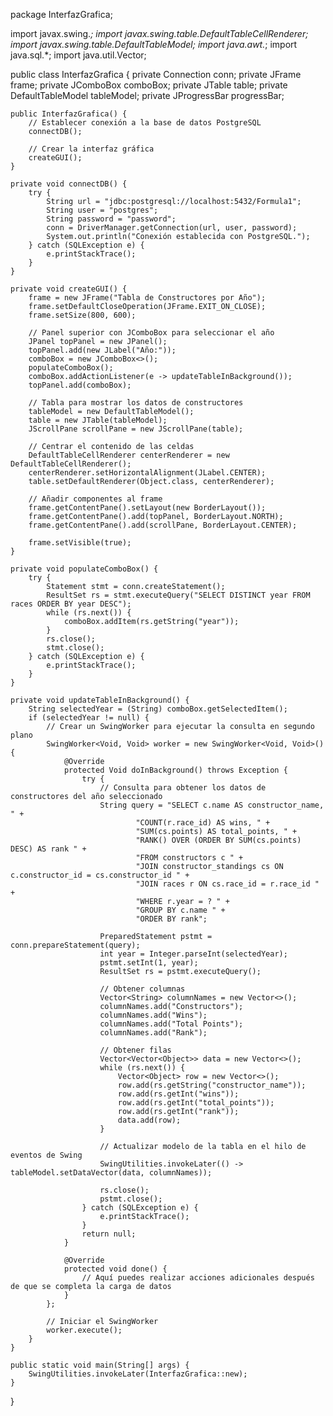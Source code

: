 package InterfazGrafica;

import javax.swing.*;
import javax.swing.table.DefaultTableCellRenderer;
import javax.swing.table.DefaultTableModel;
import java.awt.*;
import java.sql.*;
import java.util.Vector;

public class InterfazGrafica {
    private Connection conn;
    private JFrame frame;
    private JComboBox<String> comboBox;
    private JTable table;
    private DefaultTableModel tableModel;
    private JProgressBar progressBar;

    public InterfazGrafica() {
        // Establecer conexión a la base de datos PostgreSQL
        connectDB();

        // Crear la interfaz gráfica
        createGUI();
    }

    private void connectDB() {
        try {
            String url = "jdbc:postgresql://localhost:5432/Formula1";
            String user = "postgres";
            String password = "password";
            conn = DriverManager.getConnection(url, user, password);
            System.out.println("Conexión establecida con PostgreSQL.");
        } catch (SQLException e) {
            e.printStackTrace();
        }
    }

    private void createGUI() {
        frame = new JFrame("Tabla de Constructores por Año");
        frame.setDefaultCloseOperation(JFrame.EXIT_ON_CLOSE);
        frame.setSize(800, 600);

        // Panel superior con JComboBox para seleccionar el año
        JPanel topPanel = new JPanel();
        topPanel.add(new JLabel("Año:"));
        comboBox = new JComboBox<>();
        populateComboBox();
        comboBox.addActionListener(e -> updateTableInBackground());
        topPanel.add(comboBox);

        // Tabla para mostrar los datos de constructores
        tableModel = new DefaultTableModel();
        table = new JTable(tableModel);
        JScrollPane scrollPane = new JScrollPane(table);

        // Centrar el contenido de las celdas
        DefaultTableCellRenderer centerRenderer = new DefaultTableCellRenderer();
        centerRenderer.setHorizontalAlignment(JLabel.CENTER);
        table.setDefaultRenderer(Object.class, centerRenderer);

        // Añadir componentes al frame
        frame.getContentPane().setLayout(new BorderLayout());
        frame.getContentPane().add(topPanel, BorderLayout.NORTH);
        frame.getContentPane().add(scrollPane, BorderLayout.CENTER);

        frame.setVisible(true);
    }

    private void populateComboBox() {
        try {
            Statement stmt = conn.createStatement();
            ResultSet rs = stmt.executeQuery("SELECT DISTINCT year FROM races ORDER BY year DESC");
            while (rs.next()) {
                comboBox.addItem(rs.getString("year"));
            }
            rs.close();
            stmt.close();
        } catch (SQLException e) {
            e.printStackTrace();
        }
    }

    private void updateTableInBackground() {
        String selectedYear = (String) comboBox.getSelectedItem();
        if (selectedYear != null) {
            // Crear un SwingWorker para ejecutar la consulta en segundo plano
            SwingWorker<Void, Void> worker = new SwingWorker<Void, Void>() {
                @Override
                protected Void doInBackground() throws Exception {
                    try {
                        // Consulta para obtener los datos de constructores del año seleccionado
                        String query = "SELECT c.name AS constructor_name, " +
                                "COUNT(r.race_id) AS wins, " +
                                "SUM(cs.points) AS total_points, " +
                                "RANK() OVER (ORDER BY SUM(cs.points) DESC) AS rank " +
                                "FROM constructors c " +
                                "JOIN constructor_standings cs ON c.constructor_id = cs.constructor_id " +
                                "JOIN races r ON cs.race_id = r.race_id " +
                                "WHERE r.year = ? " +
                                "GROUP BY c.name " +
                                "ORDER BY rank";

                        PreparedStatement pstmt = conn.prepareStatement(query);
                        int year = Integer.parseInt(selectedYear);
                        pstmt.setInt(1, year);
                        ResultSet rs = pstmt.executeQuery();

                        // Obtener columnas
                        Vector<String> columnNames = new Vector<>();
                        columnNames.add("Constructors");
                        columnNames.add("Wins");
                        columnNames.add("Total Points");
                        columnNames.add("Rank");

                        // Obtener filas
                        Vector<Vector<Object>> data = new Vector<>();
                        while (rs.next()) {
                            Vector<Object> row = new Vector<>();
                            row.add(rs.getString("constructor_name"));
                            row.add(rs.getInt("wins"));
                            row.add(rs.getInt("total_points"));
                            row.add(rs.getInt("rank"));
                            data.add(row);
                        }

                        // Actualizar modelo de la tabla en el hilo de eventos de Swing
                        SwingUtilities.invokeLater(() -> tableModel.setDataVector(data, columnNames));

                        rs.close();
                        pstmt.close();
                    } catch (SQLException e) {
                        e.printStackTrace();
                    }
                    return null;
                }

                @Override
                protected void done() {
                    // Aquí puedes realizar acciones adicionales después de que se completa la carga de datos
                }
            };

            // Iniciar el SwingWorker
            worker.execute();
        }
    }

    public static void main(String[] args) {
        SwingUtilities.invokeLater(InterfazGrafica::new);
    }
}
